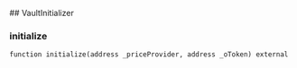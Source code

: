﻿﻿## VaultInitializer


### initialize

```solidity
function initialize(address _priceProvider, address _oToken) external
```







